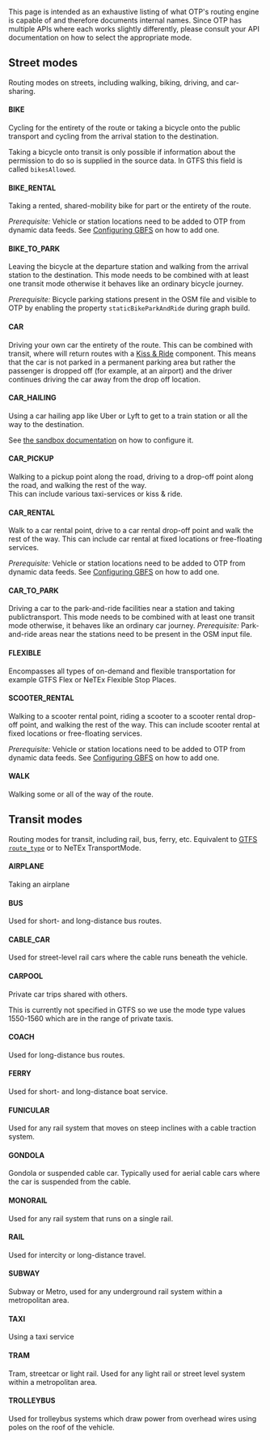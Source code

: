 This page is intended as an exhaustive listing of what OTP's routing engine is capable of and 
therefore documents internal names. Since OTP has multiple APIs where each works slightly differently,
please consult your API documentation on how to select the appropriate mode.

<!-- street-modes BEGIN -->
<!-- NOTE! This section is auto-generated. Do not change, change doc in code instead. -->

<h2 id="Street modes">Street modes</h2>

Routing modes on streets, including walking, biking, driving, and car-sharing.

<h4 id="BIKE">BIKE</h4>

Cycling for the entirety of the route or taking a bicycle onto the public transport and cycling from the arrival station to the destination.

Taking a bicycle onto transit is only possible if information about the permission to do so is supplied in the source data. In GTFS this field
is called `bikesAllowed`.


<h4 id="BIKE_RENTAL">BIKE_RENTAL</h4>

Taking a rented, shared-mobility bike for part or the entirety of the route.

_Prerequisite:_ Vehicle or station locations need to be added to OTP from dynamic data feeds.
See [Configuring GBFS](UpdaterConfig.md#gbfs-vehicle-rental-systems) on how to add one.


<h4 id="BIKE_TO_PARK">BIKE_TO_PARK</h4>

Leaving the bicycle at the departure station and walking from the arrival station to the destination.
This mode needs to be combined with at least one transit mode otherwise it behaves like an ordinary bicycle journey.

_Prerequisite:_ Bicycle parking stations present in the OSM file and visible to OTP by enabling the property `staticBikeParkAndRide` during graph build.


<h4 id="CAR">CAR</h4>

Driving your own car the entirety of the route.
This can be combined with transit, where will return routes with a [Kiss & Ride](https://en.wikipedia.org/wiki/Park_and_ride#Kiss_and_ride_/_kiss_and_fly) component.
This means that the car is not parked in a permanent parking area but rather the passenger is dropped off (for example, at an airport) and the driver continues driving the car away from the drop off location.


<h4 id="CAR_HAILING">CAR_HAILING</h4>

Using a car hailing app like Uber or Lyft to get to a train station or all the way to the destination.

See [the sandbox documentation](sandbox/RideHailing.md) on how to configure it.


<h4 id="CAR_PICKUP">CAR_PICKUP</h4>

Walking to a pickup point along the road, driving to a drop-off point along the road, and walking the rest of the way. <br/> This can include various taxi-services or kiss & ride.

<h4 id="CAR_RENTAL">CAR_RENTAL</h4>

Walk to a car rental point, drive to a car rental drop-off point and walk the rest of the way.
This can include car rental at fixed locations or free-floating services.

_Prerequisite:_ Vehicle or station locations need to be added to OTP from dynamic data feeds.
See [Configuring GBFS](UpdaterConfig.md#gbfs-vehicle-rental-systems) on how to add one.


<h4 id="CAR_TO_PARK">CAR_TO_PARK</h4>

Driving a car to the park-and-ride facilities near a station and taking publictransport.
This mode needs to be combined with at least one transit mode otherwise, it behaves like an ordinary car journey.
_Prerequisite:_ Park-and-ride areas near the stations need to be present in the OSM input file.


<h4 id="FLEXIBLE">FLEXIBLE</h4>

Encompasses all types of on-demand and flexible transportation for example GTFS Flex or NeTEx Flexible Stop Places.

<h4 id="SCOOTER_RENTAL">SCOOTER_RENTAL</h4>

Walking to a scooter rental point, riding a scooter to a scooter rental drop-off point, and walking the rest of the way.
This can include scooter rental at fixed locations or free-floating services.

_Prerequisite:_ Vehicle or station locations need to be added to OTP from dynamic data feeds.
See [Configuring GBFS](UpdaterConfig.md#gbfs-vehicle-rental-systems) on how to add one.


<h4 id="WALK">WALK</h4>

Walking some or all of the way of the route.


<!-- street-modes END -->

<!-- transit-modes BEGIN -->
<!-- NOTE! This section is auto-generated. Do not change, change doc in code instead. -->

<h2 id="Transit modes">Transit modes</h2>

Routing modes for transit, including rail, bus, ferry, etc. Equivalent to [GTFS `route_type`](https://developers.google.com/transit/gtfs/reference/#routestxt) or to NeTEx TransportMode. 

<h4 id="AIRPLANE">AIRPLANE</h4>

Taking an airplane

<h4 id="BUS">BUS</h4>

Used for short- and long-distance bus routes.

<h4 id="CABLE_CAR">CABLE_CAR</h4>

Used for street-level rail cars where the cable runs beneath the vehicle.

<h4 id="CARPOOL">CARPOOL</h4>

Private car trips shared with others.

This is currently not specified in GTFS so we use the mode type values 1550-1560 which are in the range of private taxis.


<h4 id="COACH">COACH</h4>

Used for long-distance bus routes.

<h4 id="FERRY">FERRY</h4>

Used for short- and long-distance boat service.

<h4 id="FUNICULAR">FUNICULAR</h4>

Used for any rail system that moves on steep inclines with a cable traction system.

<h4 id="GONDOLA">GONDOLA</h4>

Gondola or suspended cable car. Typically used for aerial cable cars where the car is suspended from the cable.

<h4 id="MONORAIL">MONORAIL</h4>

Used for any rail system that runs on a single rail.

<h4 id="RAIL">RAIL</h4>

Used for intercity or long-distance travel.

<h4 id="SUBWAY">SUBWAY</h4>

Subway or Metro, used for any underground rail system within a metropolitan area.

<h4 id="TAXI">TAXI</h4>

Using a taxi service

<h4 id="TRAM">TRAM</h4>

Tram, streetcar or light rail. Used for any light rail or street level system within a metropolitan area.

<h4 id="TROLLEYBUS">TROLLEYBUS</h4>

Used for trolleybus systems which draw power from overhead wires using poles on the roof of the vehicle.


<!-- transit-modes END -->
